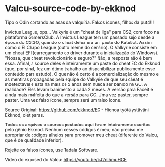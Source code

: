# Valcu-source-code-by-ekknod

Tipo o Odin cortando as asas da valquíria. Falsos ícones, filhos da put4!!!

Invictus League, ops... Valkyrie é um "cheat de liga" para CS2, com foco na plataforma GamersClub. A Invictus League tem um passado sujo desde a época do CS:GO, quando o cheat deles era um paste do KateBot. Assim como o El Chapo League (outro meme do cenário). O Valkyrie consiste em um cheat EFI (carregamento do driver durante a inicialização do Windows). "Nossa, que cheat revolucionário e seguro?" Não, a resposta não é bem essa. Afinal, a source deles é inteiramente um paste do cheat EC do Ekknod (que, por sinal, fez um ótimo trabalho ao disponibilizar publicamente esse conteúdo para estudo). O que não é certo é a comercialização do mesmo e as mentiras propagadas pela equipe do Valkyrie de que seu cheat é indetectável e está há mais de 5 anos sem nunca ser banido na GC. A realidade? Eles levam banimento a cada 2 meses. A versão para Faceit é ainda mais malfeita do que a versão para GC. Uma vez paster, sempre paster. Uma vez falso ícone, sempre será um falso ícone.

Source Original: https://github.com/ekknod/EC - Hienoa työtä ystäväni Ekknod, olet paras.

Todos os arquivos e sources postados aqui foram inteiramente escritos pelo gênio Ekknod. Nenhum desses códigos é meu; não preciso me apropriar de códigos alheios para promover meu cheat (diferente do Valcu, que é de qualidade inferior).

Rejeite os falsos ícones, use Tadala Software. 

Vídeo do exposed do Valcu: https://youtu.be/bJ2nl5muHCE
